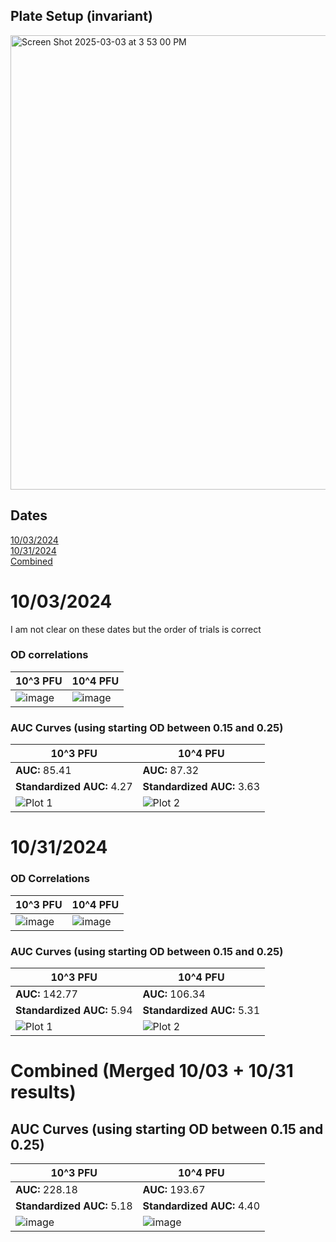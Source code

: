 ## Plate Setup (invariant)

<img width="727" alt="Screen Shot 2025-03-03 at 3 53 00 PM" src="https://github.com/user-attachments/assets/87cce085-5c3c-48bd-912e-10c376b89ca4" />

## Dates
[10/03/2024](#10032024) <br>
[10/31/2024](#10312024)  
[Combined](#combined) <br>

# 10/03/2024

I am not clear on these dates but the order of trials is correct
### OD correlations

| 10^3 PFU | 10^4 PFU |
|----------|----------|
| ![image](https://github.com/user-attachments/assets/75dca1e6-4171-4438-afde-a55cbcf0812c) | ![image](https://github.com/user-attachments/assets/e4267bde-c820-4a7f-863a-1d9467323eaa)|

### AUC Curves (using starting OD between 0.15 and 0.25)

| 10^3 PFU | 10^4 PFU |
|----------|----------|
| **AUC:** 85.41 | **AUC:** 87.32 |
| **Standardized AUC:** 4.27 | **Standardized AUC:** 3.63 |
| ![Plot 1](https://github.com/user-attachments/assets/48299545-702f-4eed-b274-3ce61a35b00e) | ![Plot 2](https://github.com/user-attachments/assets/9b2582a6-f4ce-445c-ad5b-60ceedb7d21c) |
 



# 10/31/2024

### OD Correlations

| 10^3 PFU | 10^4 PFU |
|----------|----------|
| ![image](https://github.com/user-attachments/assets/f26be135-d895-44c7-a625-8f2cd985fc57) | ![image](https://github.com/user-attachments/assets/cac6acdd-5dd0-4482-9774-190d6f2355b2) |

### AUC Curves (using starting OD between 0.15 and 0.25)
| 10^3 PFU | 10^4 PFU |
|----------|----------|
| **AUC:** 142.77 | **AUC:** 106.34 |
| **Standardized AUC:** 5.94 | **Standardized AUC:** 5.31 |
|![Plot 1](https://github.com/user-attachments/assets/351f13a5-5872-47f0-8697-e33a35d40c90)| ![Plot 2](https://github.com/user-attachments/assets/c1e5d84c-4311-4dc8-b371-7138e33510ec) |


# Combined (Merged 10/03 + 10/31 results)

## AUC Curves (using starting OD between 0.15 and 0.25)
| 10^3 PFU | 10^4 PFU |
|----------|----------|
| **AUC:** 228.18 | **AUC:** 193.67 |
| **Standardized AUC:** 5.18 | **Standardized AUC:** 4.40 |
| ![image](https://github.com/user-attachments/assets/eb9d32ed-bdde-4265-9d47-987d6de6007c) | ![image](https://github.com/user-attachments/assets/7cd8b359-424b-437c-a1a0-5aebe022ebad) |







